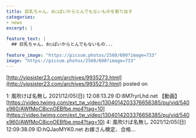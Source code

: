 ```yaml
---
title: 巨乳ちゃん、お○ぱいからとんでもないものを取り出す
categories:
- news
excerpt: |
  
feature_text: |
  ## 巨乳ちゃん、お○ぱいからとんでもないもの...
  
feature_image: "https://picsum.photos/2560/600?image=733"
image: "https://picsum.photos/2560/600?image=733"
---
```


[http://vipsister23.com/archives/9935273.html](http://vipsister23.com/archives/9935273.html)
posted on 

<!--more-->

1: 風吹けば名無し 2021/12/05(日) 12:08:13.29 ID:8M7ryrLhd.net 【動画】[https://video.twimg.com/ext_tw_video/1304014203376656385/pu/vid/540x960/AWfMoC8icnOEBfbe.mp4?tag=10](https://video.twimg.com/ext_tw_video/1304014203376656385/pu/vid/540x960/AWfMoC8icnOEBfbe.mp4?tag=10) 4: 風吹けば名無し 2021/12/05(日) 12:09:38.09 ID:hQJaoMYK0.net お嫁さん検定、合格...
